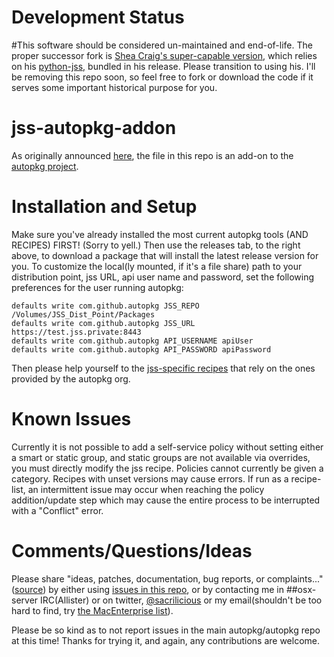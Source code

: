 Development Status
=================
#This software should be considered un-maintained and end-of-life. 
The proper successor fork is [Shea Craig's super-capable version,](https://github.com/sheagcraig/jss-autopkg-addon) which relies on his [python-jss,](https://github.com/sheagcraig/python-jss) bundled in his release. Please transition to using his. I'll be removing this repo soon, so feel free to fork or download the code if it serves some important historical purpose for you.

jss-autopkg-addon
=================

As originally announced [here](https://web.archive.org/web/20140329025020/http://www.318.com/2014/01/introducing-jssimporter-for-autopkg/), the file in this repo is an add-on to the [autopkg project](http://autopkg.github.io/autopkg/).


Installation and Setup
=================

Make sure you've already installed the most current autopkg tools (AND RECIPES) FIRST! (Sorry to yell.) Then use the releases tab, to the right above, to download a package that will install the latest release version for you.
To customize the local(ly mounted, if it's a file share) path to your distribution point, jss URL, api user name and password, set the following preferences for the user running autopkg:

```
defaults write com.github.autopkg JSS_REPO /Volumes/JSS_Dist_Point/Packages
defaults write com.github.autopkg JSS_URL https://test.jss.private:8443
defaults write com.github.autopkg API_USERNAME apiUser
defaults write com.github.autopkg API_PASSWORD apiPassword
```

Then please help yourself to the [jss-specific recipes](https://github.com/arubdesu/jssRecipes) that rely on the ones provided by the autopkg org.

Known Issues
=================

Currently it is not possible to add a self-service policy without setting either a smart or static group, and static groups are not available via overrides, you must directly modify the jss recipe. Policies cannot currently be given a category. Recipes with unset versions may cause errors. If run as a recipe-list, an intermittent issue may occur when reaching the  policy addition/update step which may cause the entire process to be interrupted with a "Conflict" error.

Comments/Questions/Ideas
=================

Please share "ideas, patches, documentation, bug reports, or complaints..." ([source](https://github.com/logstash/logstash#contributing)) by either using [issues in this repo](https://github.com/arubdesu/jss-autopkg-addon/issues), or by contacting me in ##osx-server IRC(Allister) or on twitter, [@sacrilicious](https://twitter.com/Sacrilicious) or my email(shouldn't be too hard to find, try [the MacEnterprise list](http://www.macenterprise.org/mailing-list)). 

Please be so kind as to not report issues in the main autopkg/autopkg repo at this time! Thanks for trying it, and again, any contributions are welcome.
